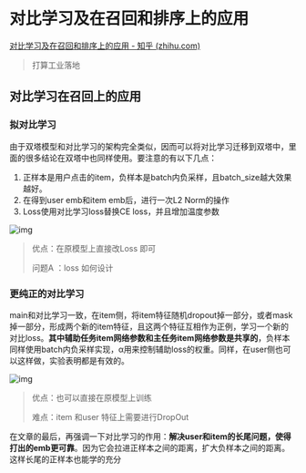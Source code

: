 # 对比学习及在召回和排序上的应用

[对比学习及在召回和排序上的应用 - 知乎 (zhihu.com)](https://zhuanlan.zhihu.com/p/646779275)

> 打算工业落地

## 对比学习在召回上的应用

### 拟对比学习

由于双塔模型和对比学习的架构完全类似，因而可以将对比学习迁移到双塔中，里面的很多结论在双塔中也同样使用。要注意的有以下几点：

1. 正样本是用户点击的item，负样本是batch内负采样，且batch_size越大效果越好。
2. 在得到user emb和item emb后，进行一次L2 Norm的操作
3. Loss使用对比学习loss替换CE loss，并且增加温度参数

![img](https://pic2.zhimg.com/80/v2-b7be994aab6044059026d896a36f99b5_720w.webp)

> 优点：在原模型上直接改Loss 即可
>
> 问题A ：loss 如何设计



### 更纯正的对比学习

main和对比学习一致，在item侧，将item特征随机dropout掉一部分，或者mask掉一部分，形成两个新的item特征，且这两个特征互相作为正例，学习一个新的对比loss。**其中辅助任务item网络参数和主任务item网络参数是共享的**，负样本同样使用batch内负采样实现，α用来控制辅助loss的权重。同样，在user侧也可以这样做，实验表明都是有效的。

![img](https://pic2.zhimg.com/80/v2-3411f5803183f143a9cf4c62d6d85539_720w.webp)

> 优点：也可以直接在原模型上训练
>
> 难点：item 和user 特征上需要进行DropOut

在文章的最后，再强调一下对比学习的作用：**解决user和item的长尾问题，使得打出的emb更可靠**。因为它会拉进正样本之间的距离，扩大负样本之间的距离。这样长尾的正样本也能学的充分